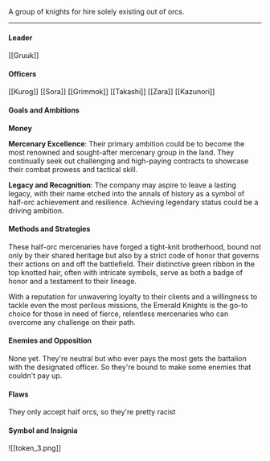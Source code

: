 A group of knights for hire solely existing out of orcs. 

---
#### Leader

[[Gruuk]]
#### Officers

[[Kurog]]
[[Sora]]
[[Grimmok]]
[[Takashi]]
[[Zara]]
[[Kazunori]]
#### Goals and Ambitions

**Money**

**Mercenary Excellence**: Their primary ambition could be to become the most renowned and sought-after mercenary group in the land. They continually seek out challenging and high-paying contracts to showcase their combat prowess and tactical skill.

**Legacy and Recognition**: The company may aspire to leave a lasting legacy, with their name etched into the annals of history as a symbol of half-orc achievement and resilience. Achieving legendary status could be a driving ambition.

#### Methods and Strategies 

These half-orc mercenaries have forged a tight-knit brotherhood, bound not only by their shared heritage but also by a strict code of honor that governs their actions on and off the battlefield. Their distinctive green ribbon in the top knotted hair, often with intricate symbols, serve as both a badge of honor and a testament to their lineage.

With a reputation for unwavering loyalty to their clients and a willingness to tackle even the most perilous missions, the Emerald Knights is the go-to choice for those in need of fierce, relentless mercenaries who can overcome any challenge on their path.
#### Enemies and Opposition 

None yet. They're neutral but who ever pays the most gets the battalion with the designated officer. So they're bound to make some enemies that couldn't pay up.
#### Flaws

They only accept half orcs, so they're pretty racist
#### Symbol and Insignia

![[token_3.png]]